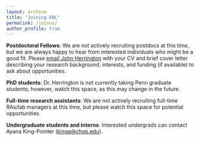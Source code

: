 ```yaml
---
layout: archive
title: "Joining ENL"
permalink: /joinus/
author_profile: true
---
```


**Postdoctoral Fellows**: We are not actively recruiting postdocs at this time, but we are always happy to hear from interested individuals who might be a good fit. Please <a href="mailto:herringtonj@chop.edu">email John Herrington</a> with your CV and brief cover letter describing your research background, interests, and funding (if available) to ask about opportunities.

**PhD students**: Dr. Herrington is not currently taking Penn graduate students; however, watch this space, as this may change in the future.

**Full-time research assistants**: We are not actively recruiting full-time RAs/lab managers at this time, but please watch this space for potential opportunities.

**Undergraduate students and interns**: Interested undergrads can contact Ayana King-Pointer ([kinga@chop.edu](mailto:kinga@chop.edu)).
